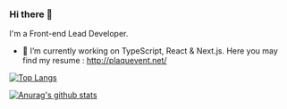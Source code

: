 ### Hi there 👋

I'm a Front-end Lead Developer.

- 🔭 I’m currently working on TypeScript, React & Next.js. Here you may find my resume : http://plaquevent.net/
<!--
- 🌱 I’m currently learning ...
- 👯 I’m looking to collaborate on ...
- 🤔 I’m looking for help with ...
- 💬 Ask me about ...
- 📫 How to reach me: ...
- 😄 Pronouns: ...
- ⚡ Fun fact: ...
-->

[![Top Langs](https://github-readme-stats.vercel.app/api/top-langs/?username=ericplaquevent&langs_count=8&theme=cobalt)](https://github.com/anuraghazra/github-readme-stats)

[![Anurag's github stats](https://github-readme-stats.vercel.app/api?username=ericplaquevent&count_private=true&show_icons=true&theme=cobalt)](https://github.com/anuraghazra/github-readme-stats)
